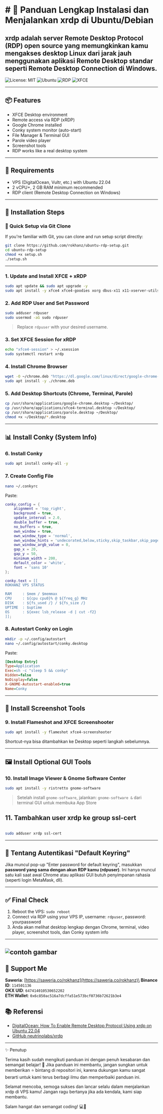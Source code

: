 # # 🚀 Panduan Lengkap Instalasi dan Menjalankan xrdp di Ubuntu/Debian

xrdp adalah server Remote Desktop Protocol (RDP) open source yang memungkinkan kamu mengakses desktop Linux dari jarak jauh menggunakan aplikasi Remote Desktop standar seperti Remote Desktop Connection di Windows.
---

![License: MIT](https://img.shields.io/badge/License-MIT-yellow.svg)
![Ubuntu](https://img.shields.io/badge/Ubuntu-22.04-orange?logo=ubuntu)
![RDP](https://img.shields.io/badge/RDP-Enabled-brightgreen)
![XFCE](https://img.shields.io/badge/Desktop-XFCE-blue)

---

## 📦 Features

- XFCE Desktop environment
- Remote access via RDP (xRDP)
- Google Chrome installed
- Conky system monitor (auto-start)
- File Manager & Terminal GUI
- Parole video player
- Screenshot tools
- RDP works like a real desktop system

---

## 🧰 Requirements

- VPS (DigitalOcean, Vultr, etc.) with Ubuntu 22.04
- 2 vCPU+, 2 GB RAM minimum recommended
- RDP client (Remote Desktop Connection on Windows)

---

## 🧱 Installation Steps

### 🔄 Quick Setup via Git Clone

If you're familiar with Git, you can clone and run setup script directly:

```bash
git clone https://github.com/rokhanz/ubuntu-rdp-setup.git
cd ubuntu-rdp-setup
chmod +x setup.sh
./setup.sh
```

---

### 1. Update and Install XFCE + xRDP

```bash
sudo apt update && sudo apt upgrade -y
sudo apt install -y xfce4 xfce4-goodies xorg dbus-x11 x11-xserver-utils xrdp
```

### 2. Add RDP User and Set Password

```bash
sudo adduser rdpuser
sudo usermod -aG sudo rdpuser
```

> Replace `rdpuser` with your desired username.

### 3. Set XFCE Session for xRDP

```bash
echo "xfce4-session" > ~/.xsession
sudo systemctl restart xrdp
```

### 4. Install Chrome Browser

```bash
wget -O ~/chrome.deb "https://dl.google.com/linux/direct/google-chrome-stable_current_amd64.deb"
sudo apt install -y ./chrome.deb
```

### 5. Add Desktop Shortcuts (Chrome, Terminal, Parole)

```bash
cp /usr/share/applications/google-chrome.desktop ~/Desktop/
cp /usr/share/applications/xfce4-terminal.desktop ~/Desktop/
cp /usr/share/applications/parole.desktop ~/Desktop/
chmod +x ~/Desktop/*.desktop
```

---

## 📊 Install Conky (System Info)

### 6. Install Conky

```bash
sudo apt install conky-all -y
```

### 7. Create Config File

```bash
nano ~/.conkyrc
```

Paste:

```lua
conky.config = {
    alignment = 'top_right',
    background = true,
    update_interval = 2.0,
    double_buffer = true,
    no_buffers = true,
    own_window = true,
    own_window_type = 'normal',
    own_window_hints = 'undecorated,below,sticky,skip_taskbar,skip_pager',
    own_window_argb_value = 0,
    gap_x = 20,
    gap_y = 50,
    minimum_width = 200,
    default_color = 'white',
    font = 'sans 10'
};

conky.text = [[
ROKHANZ VPS STATUS

RAM     : $mem / $memmax
CPU     : ${cpu cpu0}% @ ${freq_g} MHz
DISK    : ${fs_used /} / ${fs_size /}
UPTIME  : $uptime
OS      : ${exec lsb_release -d | cut -f2}
]];
```

### 8. Autostart Conky on Login

```bash
mkdir -p ~/.config/autostart
nano ~/.config/autostart/conky.desktop
```

Paste:

```ini
[Desktop Entry]
Type=Application
Exec=sh -c "sleep 5 && conky"
Hidden=false
NoDisplay=false
X-GNOME-Autostart-enabled=true
Name=Conky
```

---

## 📸 Install Screenshot Tools

### 9. Install Flameshot and XFCE Screenshooter

```bash
sudo apt install -y flameshot xfce4-screenshooter
```

Shortcut-nya bisa ditambahkan ke Desktop seperti langkah sebelumnya.

---

## 🖼️ Install Optional GUI Tools

### 10. Install Image Viewer & Gnome Software Center

```bash
sudo apt install -y ristretto gnome-software
```

> Setelah install `gnome-software`, jalankan: `gnome-software &` dari terminal GUI untuk membuka App Store

## 11. Tambahkan user xrdp ke group ssl-cert

```bash

sudo adduser xrdp ssl-cert
```
---

## 🔐 Tentang Autentikasi "Default Keyring"

Jika muncul pop-up "Enter password for default keyring", masukkan **password yang sama dengan akun RDP kamu (rdpuser)**. Ini hanya muncul satu kali saat awal Chrome atau aplikasi GUI butuh penyimpanan rahasia (seperti login MetaMask, dll).

---

## ✅ Final Check

1. Reboot the VPS: `sudo reboot`
2. Connect via RDP using your VPS IP, username: `rdpuser`, password: yourpassword
3. Anda akan melihat desktop lengkap dengan Chrome, terminal, video player, screenshot tools, dan Conky system info

---
![contoh gambar](https://github.com/rokhanz/ubuntu-rdp-setup/blob/main/img/contoh%20walpaper%20rokhanz.png)
---
## 🙌 Support Me

**Saweria**: [https://saweria.co/rokhanz](https://saweria.co/rokhanz)\
**Binance ID**: `114501136`\
**OKX UID**: `647414010530652202`\
**ETH Wallet**: `0x6c850ac516a7dcffa51e573bcf0736b72621b3e4`

## 📚 Referensi

- [DigitalOcean: How To Enable Remote Desktop Protocol Using xrdp on Ubuntu 22.04](https://www.digitalocean.com/community/tutorials/how-to-enable-remote-desktop-protocol-using-xrdp-on-ubuntu-22-04)
- [GitHub neutrinolabs/xrdp](https://github.com/neutrinolabs/xrdp)

---
✨ Penutup

Terima kasih sudah mengikuti panduan ini dengan penuh kesabaran dan semangat belajar! 🙏
Jika panduan ini membantu, jangan sungkan untuk memberikan ⭐ bintang di repositori ini, karena dukungan kamu sangat berarti untuk kami terus berbagi ilmu dan memperbaiki panduan ini.

Selamat mencoba, semoga sukses dan lancar selalu dalam menjalankan xrdp di VPS kamu! Jangan ragu bertanya jika ada kendala, kami siap membantu.

Salam hangat dan semangat coding! 💻🌟
